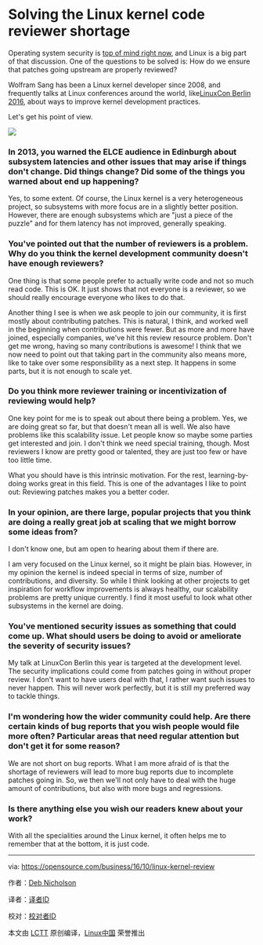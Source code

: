 Solving the Linux kernel code reviewer shortage
====

Operating system security is [top of mind right now](http://www.infoworld.com/article/3124432/linux/is-the-linux-kernel-a-security-problem.html), and Linux is a big part of that discussion. One of the questions to be solved is: How do we ensure that patches going upstream are properly reviewed?

Wolfram Sang has been a Linux kernel developer since 2008, and frequently talks at Linux conferences around the world, like[LinuxCon Berlin 2016](https://linuxconcontainerconeurope2016.sched.org/event/7oA4/kernel-development-i-still-think-we-have-a-scaling-problem-wolfram-sang-consultant), about ways to improve kernel development practices. 

Let's get his point of view.

![](https://opensource.com/sites/default/files/images/life/Interview%20banner%20Q%26A.png)

### In 2013, you warned the ELCE audience in Edinburgh about subsystem latencies and other issues that may arise if things don't change. Did things change? Did some of the things you warned about end up happening?

Yes, to some extent. Of course, the Linux kernel is a very heterogeneous project, so subsystems with more focus are in a slightly better position. However, there are enough subsystems which are "just a piece of the puzzle" and for them latency has not improved, generally speaking.

### You've pointed out that the number of reviewers is a problem. Why do you think the kernel development community doesn't have enough reviewers?

One thing is that some people prefer to actually write code and not so much read code. This is OK. It just shows that not everyone is a reviewer, so we should really encourage everyone who likes to do that.

Another thing I see is when we ask people to join our community, it is first mostly about contributing patches. This is natural, I think, and worked well in the beginning when contributions were fewer. But as more and more have joined, especially companies, we've hit this review resource problem. Don't get me wrong, having so many contributions is awesome! I think that we now need to point out that taking part in the community also means more, like to take over some responsibility as a next step. It happens in some parts, but it is not enough to scale yet.

### Do you think more reviewer training or incentivization of reviewing would help?

One key point for me is to speak out about there being a problem. Yes, we are doing great so far, but that doesn't mean all is well. We also have problems like this scalability issue. Let people know so maybe some parties get interested and join. I don't think we need special training, though. Most reviewers I know are pretty good or talented, they are just too few or have too little time.

What you should have is this intrinsic motivation. For the rest, learning-by-doing works great in this field. This is one of the advantages I like to point out: Reviewing patches makes you a better coder.

### In your opinion, are there large, popular projects that you think are doing a really great job at scaling that we might borrow some ideas from?

I don't know one, but am open to hearing about them if there are.

I am very focused on the Linux kernel, so it might be plain bias. However, in my opinion the kernel is indeed special in terms of size, number of contributions, and diversity. So while I think looking at other projects to get inspiration for workflow improvements is always healthy, our scalability problems are pretty unique currently. I find it most useful to look what other subsystems in the kernel are doing.

### You've mentioned security issues as something that could come up. What should users be doing to avoid or ameliorate the severity of security issues?

My talk at LinuxCon Berlin this year is targeted at the development level. The security implications could come from patches going in without proper review. I don't want to have users deal with that, I rather want such issues to never happen. This will never work perfectly, but it is still my preferred way to tackle things.

### I'm wondering how the wider community could help. Are there certain kinds of bug reports that you wish people would file more often? Particular areas that need regular attention but don't get it for some reason?

We are not short on bug reports. What I am more afraid of is that the shortage of reviewers will lead to more bug reports due to incomplete patches going in. So, we then we'll not only have to deal with the huge amount of contributions, but also with more bugs and regressions.

### Is there anything else you wish our readers knew about your work?

With all the specialities around the Linux kernel, it often helps me to remember that at the bottom, it is just code.

--------------------------------------------------------------------------------

via: https://opensource.com/business/16/10/linux-kernel-review

作者：[Deb Nicholson][a]

译者：[译者ID](https://github.com/译者ID)

校对：[校对者ID](https://github.com/校对者ID)

本文由 [LCTT](https://github.com/LCTT/TranslateProject) 原创编译，[Linux中国](https://linux.cn/) 荣誉推出

[a]: https://opensource.com/users/eximious
